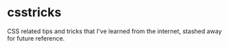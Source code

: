 csstricks
=========

CSS related tips and tricks that I've learned from the internet, stashed away for future reference.
